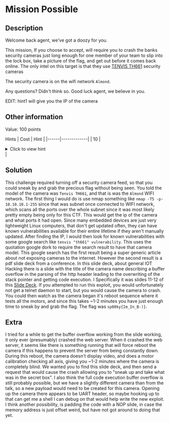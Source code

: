 # Mission Possible

## Description

Welcome back agent, we've got a doozy for you.

This mission, If you choose to accept,  will require you to crash the banks security cameras just long enough for one member of your team to slip into the lock box, take a picture of the flag, and get out before it comes back online. The only intel on this target is that they use [TENVIS TH661](https://manuals.plus/tenvis/th661-wifi-hd-p2p-pan-ip-camera-manual) security cameras

The security camera is on the wifi network `Almond`.

Any questions? Didn't think so. Good luck agent, we believe in you.

EDIT:
hint1 will give you the IP of the camera

## Other information

Value: 100 points

Hints
| Cost | Hint |
|------|-------------|
| 10 | <details> <summary> Click to view hint </summary> the camera's IP is 10.10.10.104 </details> |

## Solution

This challenge required turning off a security camera feed, so that you could sneak by and grab the precious flag without being seen.  You told the model of the camera was `Tenvis TH661`, and that is was the `Almond` WIFI network. The first thing I would do is use nmap something like `nmap -T5 -p- 10.10.10.1-255` since that was subnet once connected to WIFI network, which scans all the ports over the whole subnet since it was most likely pretty empty being only for this CTF. This would get the ip of the camera and what ports it had open. Since many embedded devices are just very lightweight Linux computers, that don't get updated often, they can have known vulnerabilities available for their entire lifetime if they aren't manually updated. After finding the IP, I would then look for known vulnerabilities with some google search like `tenvis "th661" vulnerability`. This uses the quotation google dork to require the search result to have that camera model. This google search has the first result being a super generic article about not exposing cameras to the internet. However the second result is a pdf slide deck from a conference. In this slide deck, about general IOT Hacking there is a slide with the title of the camera name describing a buffer overflow in the parsing of the http header leading to the overwriting of the stack pointer and getting code execution. I Specifically it was slides 11-12 of this [Slide Deck](https://published-prd.lanyonevents.com/published/rsaus19/sessionsFiles/13780/SBX1-R2%20-%20Hello%20-%20It_s%20Me,%20Your%20Not%20So%20Smart%20Device.%20We%20Need%20to%20Talk.pdf). If you attempted to run this exploit, you would unfortunately not get a telnet daemon to start, but you would cause the camera to crash. You could then watch as the camera began it's reboot sequence where it tests all the motors, and since this takes ~1-2 minutes you have just enough time to sneak by and grab the flag. The flag was `sp00ky{Im_In_B-)}`.

## Extra

I tried for a while to get the buffer overflow working from the slide working, it only ever (presumably) crashed the web server. When it crashed the web server, it seems like there is something running that will force reboot the camera if this happens to prevent the server from being constantly down. During this reboot, the camera doesn't display video, and does a motor calibration checking all axis, giving you ~1-2 minutes where the camera is completely blind. We wanted you to find this slide deck, and then send a request that would cause the crash allowing you to "sneak up and take what was in the secret box". I also think the full code execution buffer overflow is still probably possible, but we have a slightly different camera than from the talk, so a new payload would need to be created for this camera. Opening up the camera there appears to be UART header, so maybe hooking up to that can get me a shell I can debug on that would help write the new exploit. I think another possibility, is padding the code with a NOP slide, in case the memory address is just offset weird, but have not got around to doing that yet.
